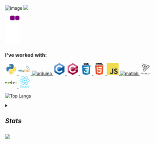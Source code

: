 ![image](https://user-images.githubusercontent.com/88976526/156935921-e02f5c2c-95d2-4746-9018-926d49dcf77b.png)
![](https://komarev.com/ghpvc/?username=Shamvv&color=lightgrey&style=plastic)<br>
![snake gif](https://github.com/Shamvv/Shamvv/blob/output/github-contribution-grid-snake.gif)
<h3 align="left">I've worked with:</h3>
<p align="left"> </a> <a href="https://www.python.org" target="_blank" rel="noreferrer"> <img src="https://raw.githubusercontent.com/devicons/devicon/master/icons/python/python-original.svg" alt="python" width="40" height="40"/> </a> <a href="https://www.mysql.com/" target="_blank" rel="noreferrer"> <img src="https://raw.githubusercontent.com/devicons/devicon/master/icons/mysql/mysql-original-wordmark.svg" alt="mysql" width="40" height="40"/> <a href="https://www.arduino.cc/" target="_blank" rel="noreferrer"> <img src="https://cdn.worldvectorlogo.com/logos/arduino-1.svg" alt="arduino" width="40" height="40"/> </a> <a href="https://www.cprogramming.com/" target="_blank" rel="noreferrer"> <img src="https://raw.githubusercontent.com/devicons/devicon/master/icons/c/c-original.svg" alt="c" width="40" height="40"/> </a> <a href="https://www.w3schools.com/cpp/" target="_blank" rel="noreferrer"> <img src="https://raw.githubusercontent.com/devicons/devicon/master/icons/cplusplus/cplusplus-original.svg" alt="cplusplus" width="40" height="40"/> </a> <a href="https://www.w3schools.com/css/" target="_blank" rel="noreferrer"> <img src="https://raw.githubusercontent.com/devicons/devicon/master/icons/css3/css3-original-wordmark.svg" alt="css3" width="40" height="40"/> </a> <a href="https://www.w3.org/html/" target="_blank" rel="noreferrer"> <img src="https://raw.githubusercontent.com/devicons/devicon/master/icons/html5/html5-original-wordmark.svg" alt="html5" width="40" height="40"/> </a> <a href="https://developer.mozilla.org/en-US/docs/Web/JavaScript" target="_blank" rel="noreferrer"> <img src="https://raw.githubusercontent.com/devicons/devicon/master/icons/javascript/javascript-original.svg" alt="javascript" width="40" height="40"/> </a> <a href="https://www.mathworks.com/" target="_blank" rel="noreferrer"> <img src="https://upload.wikimedia.org/wikipedia/commons/2/21/Matlab_Logo.png" alt="matlab" width="40" height="40"/> <a href="https://threejs.org/" target="_blank" rel="noreferrer"> <img src="https://raw.githubusercontent.com/devicons/devicon/master/icons/threejs/threejs-original-wordmark.svg" alt="threejs" width="40" height="40"/>
 <a href="https://nodejs.org/en/" target="_blank" rel="noreferrer"> <img src="https://raw.githubusercontent.com/devicons/devicon/master/icons/nodejs/nodejs-original-wordmark.svg" alt="matlab" width="40" height="40"/>
  <a href="https://reactjs.org/" target="_blank" rel="noreferrer"> <img src="https://raw.githubusercontent.com/devicons/devicon/master/icons/react/react-original-wordmark.svg" alt="matlab" width="40" height="40"/>
 </p>
 
 [![Top Langs](https://github-readme-stats.vercel.app/api/top-langs/?username=shamvv&layout=compact&theme=monokai&border_radius=10&card_width=440&hide_border=true)](https://github.com/shamvv/github-readme-stats)
 
<details>
 <summary><i><b><h2>Stats</h2></b></i></summary>

 ![](https://github-profile-summary-cards.vercel.app/api/cards/profile-details?username=shamvv&theme=monokai)
 
![Github stats](https://github-readme-stats.vercel.app/api?username=shamvv&show_icons=true&theme=monokai&custom_title=Stats&border_radius=10&hide_border=true)[![GitHub Streak](https://github-readme-streak-stats.herokuapp.com?user=shamvv&theme=dracula&date_format=M%20j%5B%2C%20Y%5D&background=0F0C0BE6)](https://git.io/streak-stats)

</details>
<p><a href="https://xkcd.com/">
<img src="https://imgs.xkcd.com/comics/computers_vs_humans.png" />
</a></p>


<!--
<h3 align="left">Languages and Tools:</h3>
<p align="left"> <a href="https://www.cprogramming.com/" target="_blank"> <img src="https://devicons.github.io/devicon/devicon.git/icons/c/c-original.svg" alt="c" width="40" height="40"/> </a> <a href="https://www.w3schools.com/cpp/" target="_blank"> <img src="https://devicons.github.io/devicon/devicon.git/icons/cplusplus/cplusplus-original.svg" alt="cplusplus" width="40" height="40"/> </a> <a href="https://www.w3schools.com/css/" target="_blank"> <img src="https://devicons.github.io/devicon/devicon.git/icons/css3/css3-original-wordmark.svg" alt="css3" width="40" height="40"/> </a> <a href="https://www.figma.com/" target="_blank"> <img src="https://www.vectorlogo.zone/logos/figma/figma-icon.svg" alt="figma" width="40" height="40"/> </a> <a href="https://flutter.dev" target="_blank"> <img src="https://www.vectorlogo.zone/logos/flutterio/flutterio-icon.svg" alt="flutter" width="40" height="40"/> </a> <a href="https://git-scm.com/" target="_blank"> <img src="https://www.vectorlogo.zone/logos/git-scm/git-scm-icon.svg" alt="git" width="40" height="40"/> </a> <a href="https://www.w3.org/html/" target="_blank"> <img src="https://devicons.github.io/devicon/devicon.git/icons/html5/html5-original-wordmark.svg" alt="html5" width="40" height="40"/> </a> <a href="https://www.linux.org/" target="_blank"> <img src="https://devicons.github.io/devicon/devicon.git/icons/linux/linux-original.svg" alt="linux" width="40" height="40"/> </a> <a href="https://www.photoshop.com/en" target="_blank"> <img src="https://devicons.github.io/devicon/devicon.git/icons/photoshop/photoshop-plain.svg" alt="photoshop" width="40" height="40"/> </a> <a href="https://www.python.org" target="_blank"> <img src="https://devicons.github.io/devicon/devicon.git/icons/python/python-original.svg" alt="python" width="40" height="40"/> </a> </p>



![Github stats](https://github-readme-stats.vercel.app/api?username=Shamvv&show_icons=true&theme=monokai&custom_title=Stats&border_radius=10&hide=stars,prs,issues,contribs&hide_border=true)
--!>
 
 <!-- 
<img src="https://camo.githubusercontent.com/5fca3db52c463447c36cbf864b01eac247219e56ce24dc0169a66c62ae53a481/68747470733a2f2f6d656469612e67697068792e636f6d2f6d656469612f6475334a336358797a686a3735494f6776412f67697068792e676966" width="150" height="150" />
--!>
<!--
<img src="https://c.tenor.com/UVmG9eKZDpIAAAAC/dog-keyboard.gif" width="150" height="130" />
<hr width=50%>
--!>
<!--
<img src="https://cdn.dribbble.com/users/3951514/screenshots/7172485/librarian_gif_edited.gif" width="70" height="70" /> ![Github stats](https://github-readme-stats.vercel.app/api?username=Tianwenn&show_icons=true&theme=monokai&custom_title=PROJECTS&border_radius=10&hide=stars,commits,prs,issues,contribs&hide_rank=true&disable_animations=true&hide_border=true) 

[![Readme Card](https://github-readme-stats.vercel.app/api/pin/?username=Tianwenn&repo=Audio-Player&theme=dracula&border_radius=6&hide_border=true)](https://github.com/Tianwenn/Audio-Player)
[![Readme Card](https://github-readme-stats.vercel.app/api/pin/?username=Tianwenn&repo=Arduino-Home-Automation&theme=dracula&border_radius=6&hide_border=true)](https://github.com/Tianwenn/Arduino-Home-Automation)


<img src="https://64.media.tumblr.com/e1ed2d8dcafe9cd2394915b448e9965f/tumblr_plzi21evYS1we9f2ro1_r1_640.gifv" width="70" height="70" /> ![Github stats](https://github-readme-stats.vercel.app/api?username=Tianwenn&show_icons=true&theme=monokai&custom_title=OTHER_PROGRAMS&border_radius=10&hide=stars,commits,prs,issues,contribs&hide_rank=true&disable_animations=true&hide_border=true)

[![Readme Card](https://github-readme-stats.vercel.app/api/pin/?username=Tianwenn&repo=CS50x&theme=dracula&border_radius=6&hide_border=true)](https://github.com/Tianwenn/CS50x)
[![Readme Card](https://github-readme-stats.vercel.app/api/pin/?username=Tianwenn&repo=Website&theme=dracula&border_radius=6&hide_border=true)](https://github.com/Tianwenn/Website)
--!>
